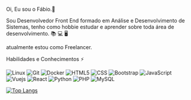 Oi, Eu sou o Fábio.👋

Sou Desenvolvedor Front End formado em Análise e Desenvolvimento de Sistemas,
tenho como hobbie estudar e aprender sobre toda área de desenvolvimento. :books: :computer: :desktop_computer:

atualmente estou como Freelancer.

Habilidades e Conhecimentos ⚡

![Linux](https://img.shields.io/badge/-Linux-000?&logo=Linux&logoColor=FFF)
![Git](https://img.shields.io/badge/-Git-000?&logo=git)
![Docker](https://img.shields.io/badge/-Docker-000?&logo=Docker)
![HTML5](https://img.shields.io/badge/-HTML5-000?&logo=html5)
![CSS](https://img.shields.io/badge/CSS3-1572B6?style=for-the-badge&logo=css3&logoColor=white)
![Bootstrap](https://img.shields.io/badge/Bootstrap-563D7C?style=for-the-badge&logo=bootstrap&logoColor=white)
![JavaScript](https://img.shields.io/badge/JavaScript-F7DF1E?style=for-the-badge&logo=javascript&logoColor=black)
![Vuejs](https://img.shields.io/badge/Vue.js-35495E?style=for-the-badge&logo=vue.js&logoColor=4FC08D)
![React](https://img.shields.io/badge/-React-000?&logo=React)
![Python](https://img.shields.io/badge/-Python-000000?style=flat&logo=python)
![PHP](https://img.shields.io/badge/PHP-777BB4?style=for-the-badge&logo=php&logoColor=white)
![MySQL](https://img.shields.io/badge/MySQL-00000F?style=for-the-badge&logo=mysql&logoColor=white)















[![Top Langs](https://github-readme-stats.vercel.app/api/top-langs/?username=anuraghazra)](https://github.com/fab1opinto/github-readme-stats)





<!--
**fab1opinto/fab1opinto** is a ✨ _special_ ✨ repository because its `README.md` (this file) appears on your GitHub profile.

Here are some ideas to get you started:

- 🔭 I’m currently working on ...
- 🌱 I’m currently learning ...
- 👯 I’m looking to collaborate on ...
- 🤔 I’m looking for help with ...
- 💬 Ask me about ...
- 📫 How to reach me: ...
- 😄 Pronouns: ...
- ⚡ Fun fact: ...
-->
